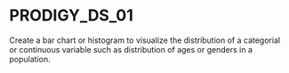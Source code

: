 # PRODIGY_DS_01

Create a bar chart or histogram to visualize the distribution of a categorial or continuous variable such as distribution of ages or genders in a population.
